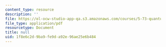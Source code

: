 ```yaml
---
content_type: resource
description: ''
file: https://ol-ocw-studio-app-qa.s3.amazonaws.com/courses/5-73-quantum-mechanics-i-fall-2018/1f8e6c2d9ba9fe9da92e96ae25e6b484_MIT5_73F18_Lec5.pdf
file_type: application/pdf
resourcetype: Document
title: null
uid: 1f8e6c2d-9ba9-fe9d-a92e-96ae25e6b484
---
```

